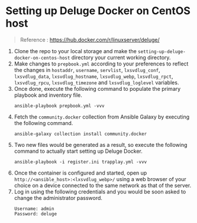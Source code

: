 # Setting up Deluge Docker on CentOS host

> Reference : https://hub.docker.com/r/linuxserver/deluge/

1. Clone the repo to your local storage and make the `setting-up-deluge-docker-on-centos-host` directory your current working directory.
2. Make changes to `prepbook.yml` according to your preferences to reflect the changes in `hostaddr`, `username`, `servlist`, `lxsvdlug_conf`, `lxsvdlug_data`, `lxsvdlug_hostname`, `lxsvdlug_webp`, `lxsvdlug_rpct`, `lxsvdlug_rpcu`, `lxsvdlug_timezone` and `lxsvdlug_loglevel` variables.
3. Once done, execute the following command to populate the primary playbook and inventory file.
    ```
    ansible-playbook prepbook.yml -vvv
    ```
4. Fetch the `community.docker` collection from Ansible Galaxy by executing the following command.
    ```
    ansible-galaxy collection install community.docker
    ```
5. Two new files would be generated as a result, so execute the following command to actually start setting up Deluge Docker.
    ```
    ansible-playbook -i register.ini trapplay.yml -vvv
    ```
6. Once the container is configured and started, open up `http://<ansible_host>:<lxsvdlug_webp>/` using a web browser of your choice on a device connected to the same network as that of the server.
7. Log in using the following credentials and you would be soon asked to change the administrator password.
    ```
    Username: admin
    Password: deluge
    ```
